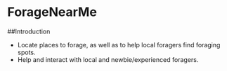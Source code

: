 # ForageNearMe
##Introduction
- Locate places to forage, as well as to help local foragers find foraging spots.
- Help and interact with local and newbie/experienced foragers.
